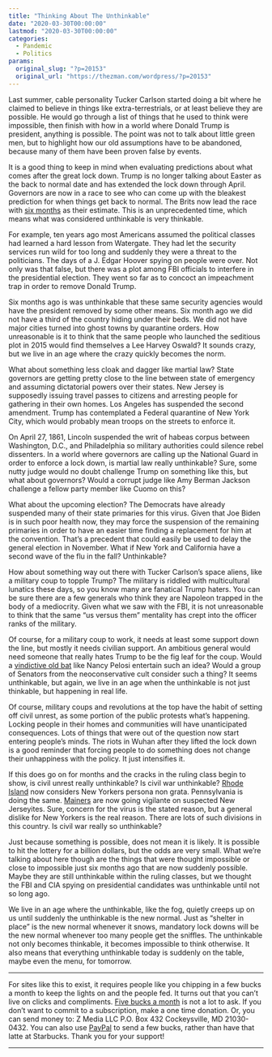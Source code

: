 ```yaml
---
title: "Thinking About The Unthinkable"
date: "2020-03-30T00:00:00"
lastmod: "2020-03-30T00:00:00"
categories:
  - Pandemic
  - Politics
params:
  original_slug: "?p=20153"
  original_url: "https://thezman.com/wordpress/?p=20153"
---
```


Last summer, cable personality Tucker Carlson started doing a bit where
he claimed to believe in things like extra-terrestrials, or at least
believe they are possible. He would go through a list of things that he
used to think were impossible, then finish with how in a world where
Donald Trump is president, anything is possible. The point was not to
talk about little green men, but to highlight how our old assumptions
have to be abandoned, because many of them have been proven false by
events.

It is a good thing to keep in mind when evaluating predictions about
what comes after the great lock down. Trump is no longer talking about
Easter as the back to normal date and has extended the lock down through
April. Governors are now in a race to see who can come up with the
bleakest prediction for when things get back to normal. The Brits now
lead the race with <a
href="https://www.dailymail.co.uk/news/article-8165169/Coronavirus-lockdown-SIX-MONTHS-says-Dr-Jenny-Harries.html"
rel="noopener noreferrer" target="_blank">six months</a> as their
estimate. This is an unprecedented time, which means what was considered
unthinkable is very thinkable.

For example, ten years ago most Americans assumed the political classes
had learned a hard lesson from Watergate. They had let the security
services run wild for too long and suddenly they were a threat to the
politicians. The days of a J. Edgar Hoover spying on people were over.
Not only was that false, but there was a plot among FBI officials to
interfere in the presidential election. They went so far as to concoct
an impeachment trap in order to remove Donald Trump.

Six months ago is was unthinkable that these same security agencies
would have the president removed by some other means. Six month ago we
did not have a third of the country hiding under their beds. We did not
have major cities turned into ghost towns by quarantine orders. How
unreasonable is it to think that the same people who launched the
seditious plot in 2015 would find themselves a Lee Harvey Oswald? It
sounds crazy, but we live in an age where the crazy quickly becomes the
norm.

What about something less cloak and dagger like martial law? State
governors are getting pretty close to the line between state of
emergency and assuming dictatorial powers over their states. New Jersey
is supposedly issuing travel passes to citizens and arresting people for
gathering in their own homes. Los Angeles has suspended the second
amendment. Trump has contemplated a Federal quarantine of New York City,
which would probably mean troops on the streets to enforce it.

On April 27, 1861, Lincoln suspended the writ of habeas corpus between
Washington, D.C., and Philadelphia so military authorities could silence
rebel dissenters. In a world where governors are calling up the National
Guard in order to enforce a lock down, is martial law really
unthinkable? Sure, some nutty judge would no doubt challenge Trump on
something like this, but what about governors? Would a corrupt judge
like Amy Berman Jackson challenge a fellow party member like Cuomo on
this?

What about the upcoming election? The Democrats have already suspended
many of their state primaries for this virus. Given that Joe Biden is in
such poor health now, they may force the suspension of the remaining
primaries in order to have an easier time finding a replacement for him
at the convention. That’s a precedent that could easily be used to delay
the general election in November. What if New York and California have a
second wave of the flu in the fall? Unthinkable?

How about something way out there with Tucker Carlson’s space aliens,
like a military coup to topple Trump? The military is riddled with
multicultural lunatics these days, so you know many are fanatical Trump
haters. You can be sure there are a few generals who think they are
Napoleon trapped in the body of a mediocrity. Given what we saw with the
FBI, it is not unreasonable to think that the same “us versus them”
mentality has crept into the officer ranks of the military.

Of course, for a military coup to work, it needs at least some support
down the line, but mostly it needs civilian support. An ambitious
general would need someone that really hates Trump to be the fig leaf
for the coup. Would a <a
href="https://www.cnn.com/2020/03/29/politics/nancy-pelosi-coronavirus-cnntv/index.html"
rel="noopener noreferrer" target="_blank">vindictive old bat</a> like
Nancy Pelosi entertain such an idea? Would a group of Senators from the
neoconservative cult consider such a thing? It seems unthinkable, but
again, we live in an age when the unthinkable is not just thinkable, but
happening in real life.

Of course, military coups and revolutions at the top have the habit of
setting off civil unrest, as some portion of the public protests what’s
happening. Locking people in their homes and communities will have
unanticipated consequences. Lots of things that were out of the question
now start entering people’s minds. The riots in Wuhan after they lifted
the lock down is a good reminder that forcing people to do something
does not change their unhappiness with the policy. It just intensifies
it.

If this does go on for months and the cracks in the ruling class begin
to show, is civil unrest really unthinkable? Is civil war unthinkable?
<a
href="https://nypost.com/2020/03/29/rhode-island-begins-door-to-door-checks-for-new-yorkers-fleeing-coronavirus/"
rel="noopener noreferrer" target="_blank">Rhode Island</a> now considers
New Yorkers persona non grata. Pennsylvania is doing the same. <a
href="https://www.dailymail.co.uk/news/article-8165415/Armed-vigilantes-cut-tree-use-roadblock-quarantine-workers-New-Jersey.html"
rel="noopener noreferrer" target="_blank">Mainers</a> are now going
vigilante on suspected New Jerseyites. Sure, concern for the virus is
the stated reason, but a general dislike for New Yorkers is the real
reason. There are lots of such divisions in this country. Is civil war
really so unthinkable?

Just because something is possible, does not mean it is likely. It is
possible to hit the lottery for a billion dollars, but the odds are very
small. What we’re talking about here though are the things that were
thought impossible or close to impossible just six months ago that are
now suddenly possible. Maybe they are still unthinkable within the
ruling classes, but we thought the FBI and CIA spying on presidential
candidates was unthinkable until not so long ago.

We live in an age where the unthinkable, like the fog, quietly creeps up
on us until suddenly the unthinkable is the new normal. Just as “shelter
in place” is the new normal whenever it snows, mandatory lock downs will
be the new normal whenever too many people get the sniffles. The
unthinkable not only becomes thinkable, it becomes impossible to think
otherwise. It also means that everything unthinkable today is suddenly
on the table, maybe even the menu, for tomorrow.

------------------------------------------------------------------------

For sites like this to exist, it requires people like you chipping in a
few bucks a month to keep the lights on and the people fed. It turns out
that you can’t live on clicks and compliments.
<a href="https://www.subscribestar.com/the-z-blog"
rel="noopener noreferrer" target="_blank">Five bucks a month</a> is not
a lot to ask. If you don’t want to commit to a subscription, make a one
time donation. Or, you can send money to: Z Media LLC P.O. Box 432
Cockeysville, MD 21030-0432. You can also use <a
href="https://www.paypal.com/cgi-bin/webscr?cmd=_s-xclick&amp;hosted_button_id=UDAS2Q8JYA6CN&amp;source=url"
rel="noopener noreferrer" target="_blank">PayPal</a> to send a few
bucks, rather than have that latte at Starbucks. Thank you for your
support!

------------------------------------------------------------------------
